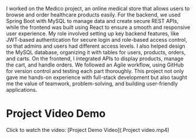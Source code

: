 I worked on the Medico project, an online medical store that allows users to browse and order healthcare products easily. For the backend, we used Spring Boot with MySQL to manage data and create secure REST APIs, while the frontend was built using React to ensure a smooth and responsive user experience. My role involved setting up key backend features, like JWT-based authentication for secure login and role-based access control, so that admins and users had different access levels. I also helped design the MySQL database, organizing it with tables for users, products, orders, and carts. On the frontend, I integrated APIs to display products, manage the cart, and handle orders. We followed an Agile workflow, using GitHub for version control and testing each part thoroughly. This project not only gave me hands-on experience with full-stack development but also taught me the value of teamwork, problem-solving, and building user-friendly applications.

# Project Video Demo

Click to watch the video: [Project Demo Video](.Project video.mp4)
